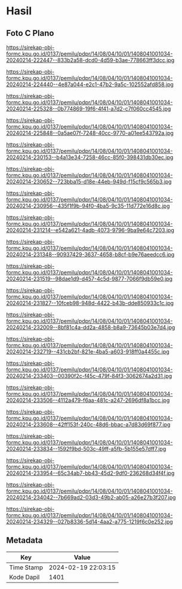 # Hasil

## Foto C Plano

https://sirekap-obj-formc.kpu.go.id/0137/pemilu/pdpr/14/08/04/10/01/1408041001034-20240214-222447--833b2a58-dcd0-4d59-b3ae-778663ff3dcc.jpg

https://sirekap-obj-formc.kpu.go.id/0137/pemilu/pdpr/14/08/04/10/01/1408041001034-20240214-224440--4e87a044-e2c1-47b2-9a5c-102552afd858.jpg

https://sirekap-obj-formc.kpu.go.id/0137/pemilu/pdpr/14/08/04/10/01/1408041001034-20240214-225328--0b774869-19f6-4f41-a7d2-c7f060cc4545.jpg

https://sirekap-obj-formc.kpu.go.id/0137/pemilu/pdpr/14/08/04/10/01/1408041001034-20240214-225848--0a5ae07f-7248-40cc-9770-a01ee543792a.jpg

https://sirekap-obj-formc.kpu.go.id/0137/pemilu/pdpr/14/08/04/10/01/1408041001034-20240214-230153--b4a13e34-7258-46cc-85f0-398431db30ec.jpg

https://sirekap-obj-formc.kpu.go.id/0137/pemilu/pdpr/14/08/04/10/01/1408041001034-20240214-230652--723bba15-d18e-44eb-949d-f15cf9c565b3.jpg

https://sirekap-obj-formc.kpu.go.id/0137/pemilu/pdpr/14/08/04/10/01/1408041001034-20240214-230956--435f1f9b-94f0-4ba5-9c35-11d772e16d8c.jpg

https://sirekap-obj-formc.kpu.go.id/0137/pemilu/pdpr/14/08/04/10/01/1408041001034-20240214-231214--e542a621-4adb-4073-9796-9ba9e64c7203.jpg

https://sirekap-obj-formc.kpu.go.id/0137/pemilu/pdpr/14/08/04/10/01/1408041001034-20240214-231348--90937429-3637-4658-b8cf-b9e76aeedcc6.jpg

https://sirekap-obj-formc.kpu.go.id/0137/pemilu/pdpr/14/08/04/10/01/1408041001034-20240214-231519--98dae1d9-d457-4c5d-9877-7066f9db59e0.jpg

https://sirekap-obj-formc.kpu.go.id/0137/pemilu/pdpr/14/08/04/10/01/1408041001034-20240214-231827--10fceb98-948d-4422-b43b-dde850933c1c.jpg

https://sirekap-obj-formc.kpu.go.id/0137/pemilu/pdpr/14/08/04/10/01/1408041001034-20240214-232009--8bf81c4a-dd2a-4858-b8a9-73645b03e7d4.jpg

https://sirekap-obj-formc.kpu.go.id/0137/pemilu/pdpr/14/08/04/10/01/1408041001034-20240214-232719--431cb2bf-821e-4ba5-a603-918ff0a4455c.jpg

https://sirekap-obj-formc.kpu.go.id/0137/pemilu/pdpr/14/08/04/10/01/1408041001034-20240214-233403--00390f2c-f45c-479f-84f3-3062674a2d31.jpg

https://sirekap-obj-formc.kpu.go.id/0137/pemilu/pdpr/14/08/04/10/01/1408041001034-20240214-233506--4112a479-f6aa-481c-a247-2696df8a1bcc.jpg

https://sirekap-obj-formc.kpu.go.id/0137/pemilu/pdpr/14/08/04/10/01/1408041001034-20240214-233608--42ff153f-240c-48d6-bbac-a7d83d69f877.jpg

https://sirekap-obj-formc.kpu.go.id/0137/pemilu/pdpr/14/08/04/10/01/1408041001034-20240214-233834--1592f9bd-503c-49ff-a5fb-5b155e57dff7.jpg

https://sirekap-obj-formc.kpu.go.id/0137/pemilu/pdpr/14/08/04/10/01/1408041001034-20240214-233954--65c34ab7-bb43-45d2-9df0-236268d34f4f.jpg

https://sirekap-obj-formc.kpu.go.id/0137/pemilu/pdpr/14/08/04/10/01/1408041001034-20240214-234042--7b669ad2-03d3-49b2-ab05-a26e27b3f207.jpg

https://sirekap-obj-formc.kpu.go.id/0137/pemilu/pdpr/14/08/04/10/01/1408041001034-20240214-234329--027b8336-5d14-4aa2-a775-1219f6c0e252.jpg


## Metadata

| Key        | Value               |
| ---------- | ------------------- |
| Time Stamp | 2024-02-19 22:03:15 |
| Kode Dapil | 1401                |



